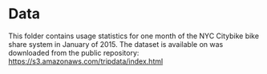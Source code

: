 # Data

This folder contains usage statistics for one month of the NYC Citybike bike share system in January of 2015. The dataset is available on was downloaded from the public repository: https://s3.amazonaws.com/tripdata/index.html 
